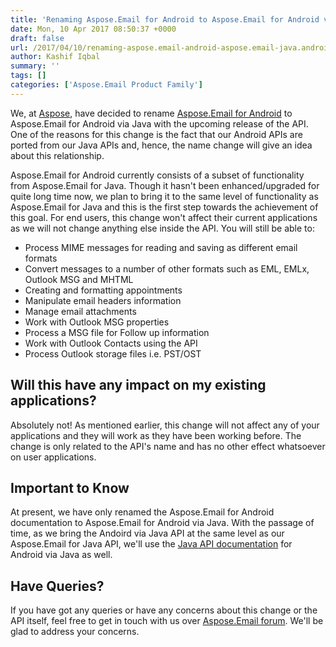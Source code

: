 ```yaml
---
title: 'Renaming Aspose.Email for Android to Aspose.Email for Android via Java'
date: Mon, 10 Apr 2017 08:50:37 +0000
draft: false
url: /2017/04/10/renaming-aspose.email-android-aspose.email-java.android/
author: Kashif Iqbal
summary: ''
tags: []
categories: ['Aspose.Email Product Family']
---
```


We, at [Aspose][1], have decided to rename [Aspose.Email for Android][2] to Aspose.Email for Android via Java with the upcoming release of the API. One of the reasons for this change is the fact that our Android APIs are ported from our Java APIs and, hence, the name change will give an idea about this relationship.

Aspose.Email for Android currently consists of a subset of functionality from Aspose.Email for Java. Though it hasn't been enhanced/upgraded for quite long time now, we plan to bring it to the same level of functionality as Aspose.Email for Java and this is the first step towards the achievement of this goal. For end users, this change won't affect their current applications as we will not change anything else inside the API. You will still be able to:

*   Process MIME messages for reading and saving as different email formats
*   Convert messages to a number of other formats such as EML, EMLx, Outlook MSG and MHTML
*   Creating and formatting appointments
*   Manipulate email headers information
*   Manage email attachments
*   Work with Outlook MSG properties
*   Process a MSG file for Follow up information
*   Work with Outlook Contacts using the API
*   Process Outlook storage files i.e. PST/OST

## Will this have any impact on my existing applications?

Absolutely not! As mentioned earlier, this change will not affect any of your applications and they will work as they have been working before. The change is only related to the API's name and has no other effect whatsoever on user applications.

## Important to Know

At present, we have only renamed the Aspose.Email for Android documentation to Aspose.Email for Android via Java. With the passage of time, as we bring the Andoird via Java API at the same level as our Aspose.Email for Java API, we'll use the [Java API documentation][3] for Android via Java as well.

## Have Queries?

If you have got any queries or have any concerns about this change or the API itself, feel free to get in touch with us over [Aspose.Email forum][4]. We'll be glad to address your concerns.




[1]: http://www.aspose.com
[2]: https://www.aspose.com/products/email/android
[3]: https://docs.aspose.com/display/emailjava/Home
[4]: https://forum.aspose.com/c/email




